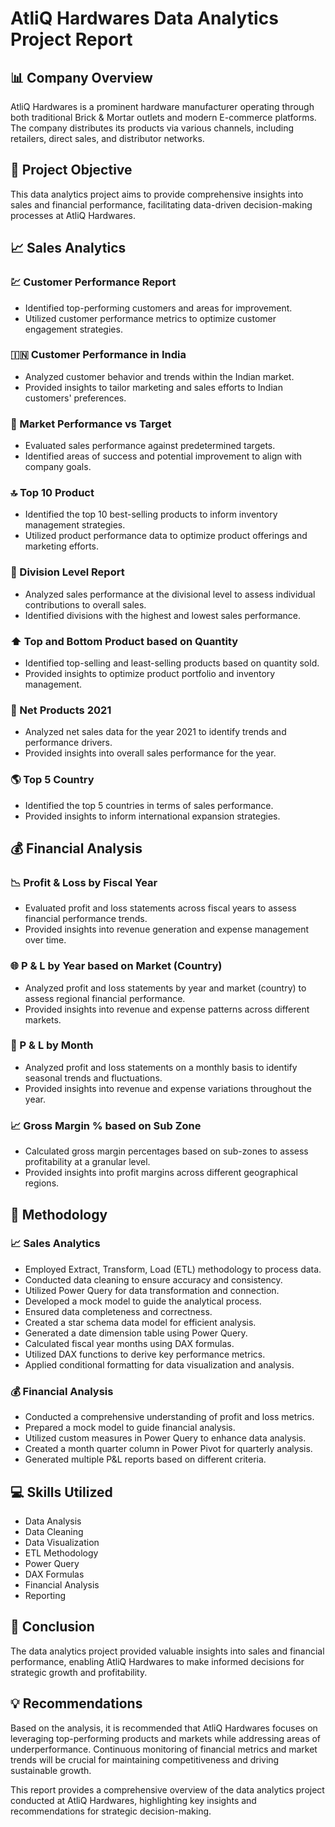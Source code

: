 # AtliQ Hardwares Data Analytics Project Report

## :bar_chart: Company Overview

AtliQ Hardwares is a prominent hardware manufacturer operating through both traditional Brick & Mortar outlets and modern E-commerce platforms. The company distributes its products via various channels, including retailers, direct sales, and distributor networks.

## :dart: Project Objective

This data analytics project aims to provide comprehensive insights into sales and financial performance, facilitating data-driven decision-making processes at AtliQ Hardwares.

## :chart_with_upwards_trend: Sales Analytics

### :chart: Customer Performance Report

- Identified top-performing customers and areas for improvement.
- Utilized customer performance metrics to optimize customer engagement strategies.

### :india: Customer Performance in India

- Analyzed customer behavior and trends within the Indian market.
- Provided insights to tailor marketing and sales efforts to Indian customers' preferences.

### :dart: Market Performance vs Target

- Evaluated sales performance against predetermined targets.
- Identified areas of success and potential improvement to align with company goals.

### :top: Top 10 Product

- Identified the top 10 best-selling products to inform inventory management strategies.
- Utilized product performance data to optimize product offerings and marketing efforts.

### :office: Division Level Report

- Analyzed sales performance at the divisional level to assess individual contributions to overall sales.
- Identified divisions with the highest and lowest sales performance.

### :arrow_up: Top and Bottom Product based on Quantity

- Identified top-selling and least-selling products based on quantity sold.
- Provided insights to optimize product portfolio and inventory management.

### :calendar: Net Products 2021

- Analyzed net sales data for the year 2021 to identify trends and performance drivers.
- Provided insights into overall sales performance for the year.

### :earth_americas: Top 5 Country

- Identified the top 5 countries in terms of sales performance.
- Provided insights to inform international expansion strategies.

## :moneybag: Financial Analysis

### :chart_with_downwards_trend: Profit & Loss by Fiscal Year

- Evaluated profit and loss statements across fiscal years to assess financial performance trends.
- Provided insights into revenue generation and expense management over time.

### :globe_with_meridians: P & L by Year based on Market (Country)

- Analyzed profit and loss statements by year and market (country) to assess regional financial performance.
- Provided insights into revenue and expense patterns across different markets.

### :calendar: P & L by Month

- Analyzed profit and loss statements on a monthly basis to identify seasonal trends and fluctuations.
- Provided insights into revenue and expense variations throughout the year.

### :chart_with_upwards_trend: Gross Margin % based on Sub Zone

- Calculated gross margin percentages based on sub-zones to assess profitability at a granular level.
- Provided insights into profit margins across different geographical regions.

## :wrench: Methodology

### :chart_with_upwards_trend: Sales Analytics

- Employed Extract, Transform, Load (ETL) methodology to process data.
- Conducted data cleaning to ensure accuracy and consistency.
- Utilized Power Query for data transformation and connection.
- Developed a mock model to guide the analytical process.
- Ensured data completeness and correctness.
- Created a star schema data model for efficient analysis.
- Generated a date dimension table using Power Query.
- Calculated fiscal year months using DAX formulas.
- Utilized DAX functions to derive key performance metrics.
- Applied conditional formatting for data visualization and analysis.

### :moneybag: Financial Analysis

- Conducted a comprehensive understanding of profit and loss metrics.
- Prepared a mock model to guide financial analysis.
- Utilized custom measures in Power Query to enhance data analysis.
- Created a month quarter column in Power Pivot for quarterly analysis.
- Generated multiple P&L reports based on different criteria.

## :computer: Skills Utilized

- Data Analysis
- Data Cleaning
- Data Visualization
- ETL Methodology
- Power Query
- DAX Formulas
- Financial Analysis
- Reporting

## :tada: Conclusion

The data analytics project provided valuable insights into sales and financial performance, enabling AtliQ Hardwares to make informed decisions for strategic growth and profitability.

## :bulb: Recommendations

Based on the analysis, it is recommended that AtliQ Hardwares focuses on leveraging top-performing products and markets while addressing areas of underperformance. Continuous monitoring of financial metrics and market trends will be crucial for maintaining competitiveness and driving sustainable growth.

This report provides a comprehensive overview of the data analytics project conducted at AtliQ Hardwares, highlighting key insights and recommendations for strategic decision-making.
